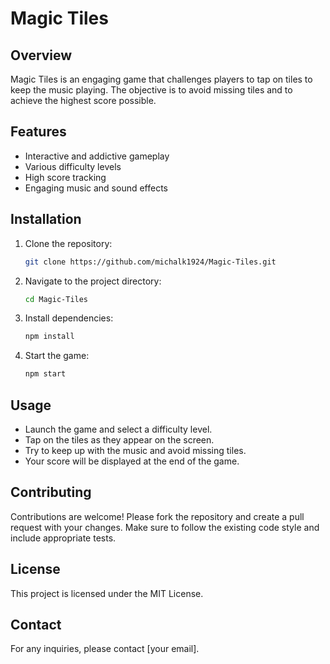 
# Magic Tiles

## Overview
Magic Tiles is an engaging game that challenges players to tap on tiles to keep the music playing. The objective is to avoid missing tiles and to achieve the highest score possible.

## Features
- Interactive and addictive gameplay
- Various difficulty levels
- High score tracking
- Engaging music and sound effects

## Installation
1. Clone the repository:
   ```bash
   git clone https://github.com/michalk1924/Magic-Tiles.git
   ```
2. Navigate to the project directory:
   ```bash
   cd Magic-Tiles
   ```
3. Install dependencies:
   ```bash
   npm install
   ```
4. Start the game:
   ```bash
   npm start
   ```

## Usage
- Launch the game and select a difficulty level.
- Tap on the tiles as they appear on the screen.
- Try to keep up with the music and avoid missing tiles.
- Your score will be displayed at the end of the game.

## Contributing
Contributions are welcome! Please fork the repository and create a pull request with your changes. Make sure to follow the existing code style and include appropriate tests.

## License
This project is licensed under the MIT License.

## Contact
For any inquiries, please contact [your email].
